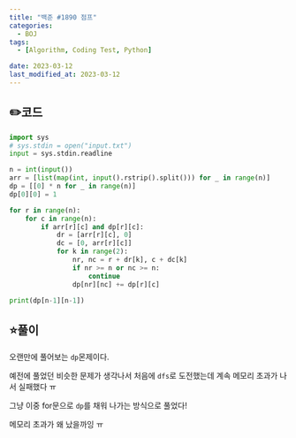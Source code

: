```yaml
---
title: "백준 #1890 점프"
categories:
  - BOJ
tags:
  - [Algorithm, Coding Test, Python]

date: 2023-03-12
last_modified_at: 2023-03-12
---
```


## :pencil2:코드

```python
import sys
# sys.stdin = open("input.txt")
input = sys.stdin.readline

n = int(input())
arr = [list(map(int, input().rstrip().split())) for _ in range(n)]
dp = [[0] * n for _ in range(n)]
dp[0][0] = 1

for r in range(n):
    for c in range(n):
        if arr[r][c] and dp[r][c]:
            dr = [arr[r][c], 0]
            dc = [0, arr[r][c]]
            for k in range(2):
                nr, nc = r + dr[k], c + dc[k]
                if nr >= n or nc >= n:
                    continue
                dp[nr][nc] += dp[r][c]

print(dp[n-1][n-1])

```

## :star:풀이

오랜만에 풀어보는 `dp`몬제이다. 

예전에 풀었던 비슷한 문제가 생각나서 처음에 `dfs`로 도전했는데 계속 메모리 초과가 나서 실패했다 ㅠ 

그냥 이중 for문으로 `dp`를 채워 나가는 방식으로 풀었다!

메모리 초과가 왜 났을까잉 ㅠ



